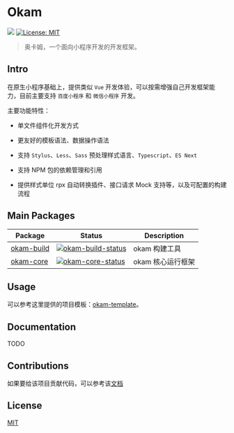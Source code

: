 # Okam

![](https://travis-ci.org/ecomfe/okam.svg?branch=master)
[![License: MIT](https://img.shields.io/badge/License-MIT-yellow.svg)](https://opensource.org/licenses/MIT)

> 奥卡姆，一个面向小程序开发的开发框架。

## Intro

在原生小程序基础上，提供类似 `Vue` 开发体验，可以按需增强自己开发框架能力，目前主要支持 `百度小程序` 和 `微信小程序` 开发。

主要功能特性：

* 单文件组件化开发方式

* 更友好的模板语法、数据操作语法

* 支持 `Stylus`、`Less`、`Sass` 预处理样式语言、`Typescript`、`ES Next`

* 支持 NPM 包的依赖管理和引用

* 提供样式单位 rpx 自动转换插件、接口请求 Mock 支持等，以及可配置的构建流程

## Main Packages

| Package | Status | Description |
|---------|--------|-------------|
| [okam-build]          | [![okam-build-status]][okam-build-package] | okam 构建工具 |
| [okam-core]                | [![okam-core-status]][okam-core-package] | okam 核心运行框架 |

[okam-build]: https://github.com/ecomfe/okam/tree/master/packages/okam-build
[okam-build-status]: https://img.shields.io/npm/v/okam-build.svg
[okam-build-package]: https://npmjs.com/package/okam-build

[okam-core]: https://github.com/ecomfe/okam/tree/master/packages/okam-core
[okam-core-status]: https://img.shields.io/npm/v/okam-core.svg
[okam-core-package]: https://npmjs.com/package/okam-core

## Usage

可以参考这里提供的项目模板：[okam-template](https://github.com/ecomfe/okam-template)。

## Documentation

TODO

## Contributions

如果要给该项目贡献代码，可以参考该[文档](./CONTRIBUTING.md)

## License

[MIT](./LICENSE)
